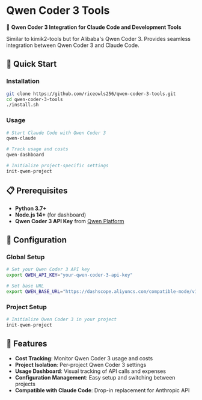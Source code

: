 # Qwen Coder 3 Tools

🤖 **Qwen Coder 3 Integration for Claude Code and Development Tools**

Similar to kimik2-tools but for Alibaba's Qwen Coder 3. Provides seamless integration between Qwen Coder 3 and Claude Code.

## 🚀 Quick Start

### **Installation**
```bash
git clone https://github.com/riceowls256/qwen-coder-3-tools.git
cd qwen-coder-3-tools
./install.sh
```

### **Usage**
```bash
# Start Claude Code with Qwen Coder 3
qwen-claude

# Track usage and costs
qwen-dashboard

# Initialize project-specific settings
init-qwen-project
```

## 📋 Prerequisites

- **Python 3.7+**
- **Node.js 14+** (for dashboard)
- **Qwen Coder 3 API Key** from [Qwen Platform](https://platform.qwen.aliyun.com)

## 🔧 Configuration

### **Global Setup**
```bash
# Set your Qwen Coder 3 API key
export QWEN_API_KEY="your-qwen-coder-3-api-key"

# Set base URL
export QWEN_BASE_URL="https://dashscope.aliyuncs.com/compatible-mode/v1/"
```

### **Project Setup**
```bash
# Initialize Qwen Coder 3 in your project
init-qwen-project
```

## 🎯 Features

- **Cost Tracking**: Monitor Qwen Coder 3 usage and costs
- **Project Isolation**: Per-project Qwen Coder 3 settings
- **Usage Dashboard**: Visual tracking of API calls and expenses
- **Configuration Management**: Easy setup and switching between projects
- **Compatible with Claude Code**: Drop-in replacement for Anthropic API